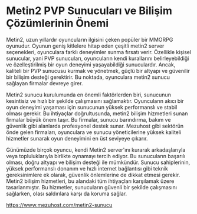 # Metin2 PVP Sunucuları ve Bilişim Çözümlerinin Önemi
Metin2, uzun yıllardır oyuncuların ilgisini çeken popüler bir MMORPG oyunudur. Oyunun geniş kitlelere hitap eden çeşitli metin2 server seçenekleri, oyunculara farklı deneyimler sunma fırsatı verir. Özellikle kişisel sunucular, yani PVP sunucuları, oyuncuların kendi kurallarını belirleyebildiği ve özelleştirilmiş bir oyun deneyimi yaşayabildiği sunuculardır. Ancak, kaliteli bir PVP sunucusu kurmak ve yönetmek, güçlü bir altyapı ve güvenilir bir bilişim desteği gerektirir. Bu noktada, oyunculara metin2 sunucu sağlayan firmalar devreye girer.

Metin2 sunucu kurulumunda en önemli faktörlerden biri, sunucunun kesintisiz ve hızlı bir şekilde çalışmasını sağlamaktır. Oyuncuların akıcı bir oyun deneyimi yaşaması için sunucunun yüksek performanslı ve stabil olması gerekir. Bu ihtiyaçlar doğrultusunda, metin2 bilişim hizmetleri sunan firmalar büyük önem taşır. Bu firmalar, sunucu barındırma, bakım ve güvenlik gibi alanlarda profesyonel destek sunar. Mezuhost gibi sektörün önde gelen firmaları, oyunculara ve sunucu yöneticilerine yüksek kaliteli hizmetler sunarak oyun deneyimini en üst seviyeye çıkarır.

Günümüzde birçok oyuncu, kendi Metin2 server'ını kurarak arkadaşlarıyla veya topluluklarıyla birlikte oynamayı tercih ediyor. Bu sunucuların başarılı olması, doğru altyapı ve bilişim desteği ile mümkündür. Sunucu sahiplerinin, yüksek performanslı donanım ve hızlı internet bağlantısı gibi teknik gereksinimlere ek olarak, güvenlik önlemlerine de dikkat etmesi gerekir. Metin2 bilişim hizmetleri, bu alandaki tüm ihtiyaçları karşılamak üzere tasarlanmıştır. Bu hizmetler, sunucuların güvenli bir şekilde çalışmasını sağlarken, olası saldırılara karşı da koruma sağlar.

https://www.mezuhost.com/metin2-sunucu
